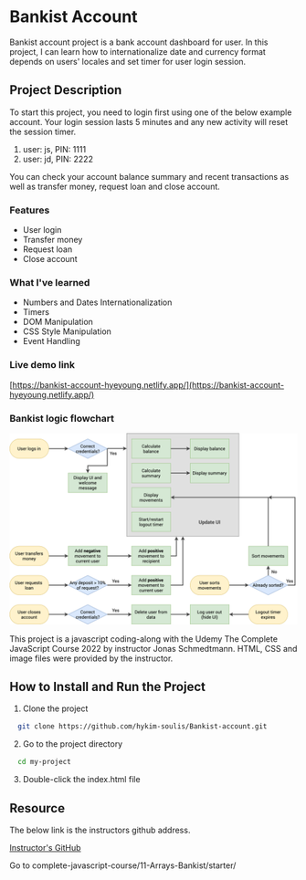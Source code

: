 # Bankist Account

Bankist account project is a bank account dashboard for user. In this project, I can learn how to internationalize date and currency format depends on users' locales and set timer for user login session.

## Project Description

To start this project, you need to login first using one of the below example account. Your login session lasts 5 minutes and any new activity will reset the session timer.

1. user: js, PIN: 1111
2. user: jd, PIN: 2222

You can check your account balance summary and recent transactions as well as transfer money, request loan and close account.

### Features

- User login
- Transfer money
- Request loan
- Close account

### What I've learned

- Numbers and Dates Internationalization
- Timers
- DOM Manipulation
- CSS Style Manipulation
- Event Handling

### Live demo link

[https://bankist-account-hyeyoung.netlify.app/](https://bankist-account-hyeyoung.netlify.app/)

### Bankist logic flowchart

![Bankist logic flowchart](https://github.com/jonasschmedtmann/complete-javascript-course/blob/master/11-Arrays-Bankist/final/Bankist-flowchart.png?raw=true)

This project is a javascript coding-along with the Udemy The Complete JavaScript Course 2022 by instructor Jonas Schmedtmann. HTML, CSS and image files were provided by the instructor.

## How to Install and Run the Project

1. Clone the project

```bash
  git clone https://github.com/hykim-soulis/Bankist-account.git
```

2. Go to the project directory

```bash
  cd my-project
```

3. Double-click the index.html file

## Resource

The below link is the instructors github address.

[Instructor's GitHub](https://github.com/jonasschmedtmann/complete-javascript-course.git)

Go to complete-javascript-course/11-Arrays-Bankist/starter/
